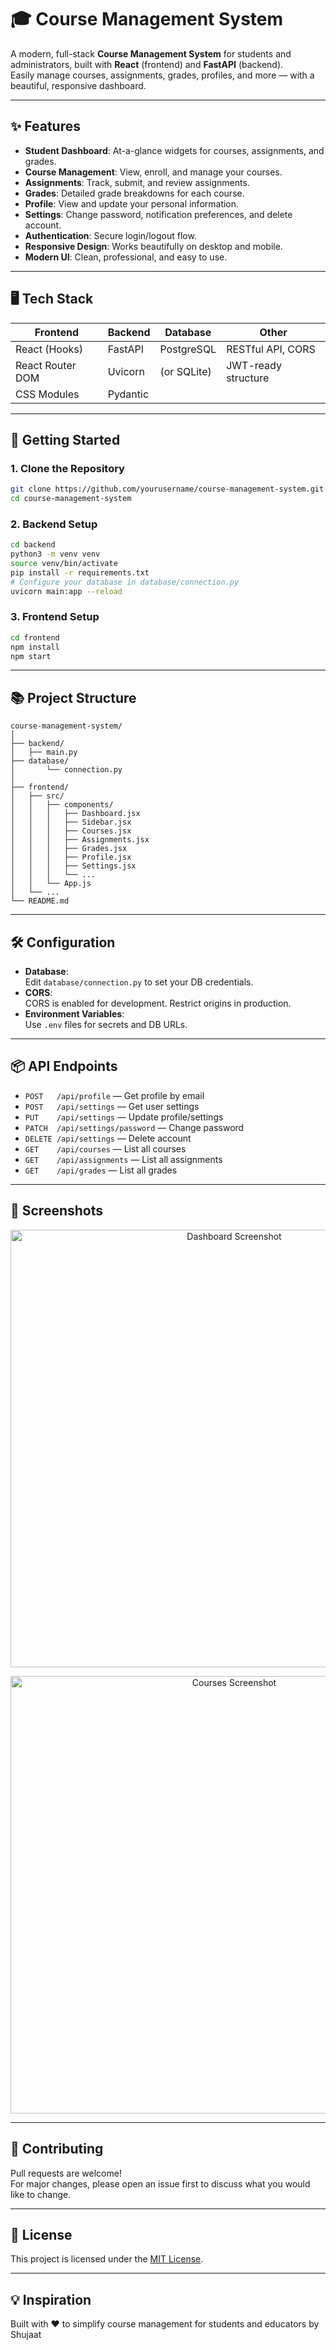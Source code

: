 # 🎓 Course Management System

A modern, full-stack **Course Management System** for students and administrators, built with **React** (frontend) and **FastAPI** (backend).  
Easily manage courses, assignments, grades, profiles, and more — with a beautiful, responsive dashboard.

---

## ✨ Features

- **Student Dashboard**: At-a-glance widgets for courses, assignments, and grades.
- **Course Management**: View, enroll, and manage your courses.
- **Assignments**: Track, submit, and review assignments.
- **Grades**: Detailed grade breakdowns for each course.
- **Profile**: View and update your personal information.
- **Settings**: Change password, notification preferences, and delete account.
- **Authentication**: Secure login/logout flow.
- **Responsive Design**: Works beautifully on desktop and mobile.
- **Modern UI**: Clean, professional, and easy to use.

---

## 🖥️ Tech Stack

| Frontend           | Backend         | Database      | Other                |
|--------------------|----------------|--------------|----------------------|
| React (Hooks)      | FastAPI        | PostgreSQL   | RESTful API, CORS    |
| React Router DOM   | Uvicorn        | (or SQLite)  | JWT-ready structure  |
| CSS Modules        | Pydantic       |              |                      |

---

## 🚀 Getting Started

### 1. **Clone the Repository**
```bash
git clone https://github.com/yourusername/course-management-system.git
cd course-management-system
```

### 2. **Backend Setup**

```bash
cd backend
python3 -m venv venv
source venv/bin/activate
pip install -r requirements.txt
# Configure your database in database/connection.py
uvicorn main:app --reload
```

### 3. **Frontend Setup**

```bash
cd frontend
npm install
npm start
```

---

## 📚 Project Structure

```
course-management-system/
│
├── backend/
│   ├── main.py
├── database/
│       └── connection.py
│
├── frontend/
│   ├── src/
│   │   ├── components/
│   │   │   ├── Dashboard.jsx
│   │   │   ├── Sidebar.jsx
│   │   │   ├── Courses.jsx
│   │   │   ├── Assignments.jsx
│   │   │   ├── Grades.jsx
│   │   │   ├── Profile.jsx
│   │   │   ├── Settings.jsx
│   │   │   └── ...
│   │   └── App.js
│   └── ...
└── README.md
```

---

## 🛠️ Configuration

- **Database**:  
  Edit `database/connection.py` to set your DB credentials.
- **CORS**:  
  CORS is enabled for development. Restrict origins in production.
- **Environment Variables**:  
  Use `.env` files for secrets and DB URLs.

---

## 📦 API Endpoints

- `POST   /api/profile` — Get profile by email
- `POST   /api/settings` — Get user settings
- `PUT    /api/settings` — Update profile/settings
- `PATCH  /api/settings/password` — Change password
- `DELETE /api/settings` — Delete account
- `GET    /api/courses` — List all courses
- `GET    /api/assignments` — List all assignments
- `GET    /api/grades` — List all grades

---

## 🎨 Screenshots

<p align="center">
  <img src="https://user-images.githubusercontent.com/yourusername/dashboard.png" width="700" alt="Dashboard Screenshot"/>
</p>
<p align="center">
  <img src="https://user-images.githubusercontent.com/yourusername/courses.png" width="700" alt="Courses Screenshot"/>
</p>

---

## 🤝 Contributing

Pull requests are welcome!  
For major changes, please open an issue first to discuss what you would like to change.

---

## 📄 License

This project is licensed under the [MIT License](LICENSE).

---

## 💡 Inspiration

Built with ❤️ to simplify course management for students and educators by Shujaat